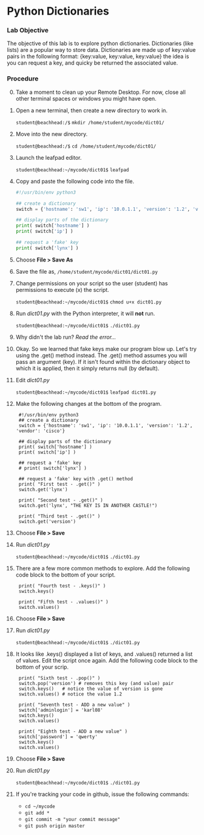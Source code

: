 # Python Dictionaries

### Lab Objective
The objective of this lab is to explore python dictionaries. Dictionaries (like lists) are a popular way to store data. Dictionaries are made up of key:value pairs in the following format: {key:value, key:value, key:value} the idea is you can request a key, and quicky be returned the associated value.

### Procedure

0. Take a moment to clean up your Remote Desktop. For now, close all other terminal spaces or windows you might have open.

0. Open a new terminal, then create a new directory to work in.

    `student@beachhead:/$` `mkdir /home/student/mycode/dict01/`

0. Move into the new directory. 

    `student@beachhead:/$` `cd /home/student/mycode/dict01/`

0. Launch the leafpad editor.

    `student@beachhead:~/mycode/dict01$` `leafpad`

0. Copy and paste the following code into the file.

    ``` python
    #!/usr/bin/env python3
    
    ## create a dictionary
    switch = {'hostname': 'sw1', 'ip': '10.0.1.1', 'version': '1.2', 'vendor': 'cisco'}
    
    ## display parts of the dictionary
    print( switch['hostname'] )
    print( switch['ip'] )
    
    ## request a 'fake' key
    print( switch['lynx'] )
    ```  

0. Choose **File > Save As**

0. Save the file as, `/home/student/mycode/dict01/dict01.py`

0. Change permissions on your script so the user (student) has permissions to execute (x) the script.

    `student@beachhead:~/mycode/dict01$` `chmod u+x dict01.py`

0. Run *dict01.py* with the Python interpreter, it will **not** run.

    `student@beachhead:~/mycode/dict01$` `./dict01.py`

0. Why didn't the lab run? *Read the error...*

0. Okay. So we learned that fake keys make our program blow up. Let's try using the .get() method instead. The .get() method assumes you will pass an argument (key). If it isn't found within the dictionary object to which it is applied, then it simply returns null (by default).

0. Edit *dict01.py*

    `student@beachhead:~/mycode/dict01$` `leafpad dict01.py`
    
0. Make the following changes at the bottom of the program.

        #!/usr/bin/env python3
        ## create a dictionary
        switch = {'hostname': 'sw1', 'ip': '10.0.1.1', 'version': '1.2', 'vendor': 'cisco'}
        
        ## display parts of the dictionary
        print( switch['hostname'] )
        print( switch['ip'] )
        
        ## request a 'fake' key
        # print( switch['lynx'] )
        
        ## request a 'fake' key with .get() method
        print( "First test - .get()" )
        switch.get('lynx')
        
        print( "Second test - .get()" )
        switch.get('lynx', "THE KEY IS IN ANOTHER CASTLE!")
        
        print( "Third test - .get()" )
        switch.get('version')

0. Choose **File > Save**

0. Run *dict01.py*

    `student@beachhead:~/mycode/dict01$` `./dict01.py`

0. There are a few more common methods to explore. Add the following code block to the bottom of your script.

        print( "Fourth test - .keys()" )
        switch.keys()
        
        print( "Fifth test - .values()" )
        switch.values()
        
0. Choose **File > Save**

0. Run *dict01.py*

    `student@beachhead:~/mycode/dict01$` `./dict01.py`

0. It looks like .keys() displayed a list of keys, and .values() returned a list of values. Edit the script once again. Add the following code block to the bottom of your scrip.

        print( "Sixth test - .pop()" )
        switch.pop('version') # removes this key (and value) pair
        switch.keys()   # notice the value of version is gone
        switch.values() # notice the value 1.2
        
        print( "Seventh test - ADD a new value" )
        switch['adminlogin'] = 'karl08'
        switch.keys()
        switch.values()
        
        print( "Eighth test - ADD a new value" )
        switch['password'] = 'qwerty'
        switch.keys()
        switch.values()
        
0. Choose **File > Save**

0. Run *dict01.py*

    `student@beachhead:~/mycode/dict01$` `./dict01.py`

0. If you're tracking your code in github, issue the following commands:
    - `cd ~/mycode`
    - `git add *`
    - `git commit -m "your commit message"`
    - `git push origin master`
